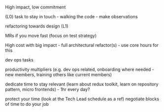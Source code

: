 High impact, low commitment 

(L0) task to stay in touch - walking the code - make observations 

refactoring towards design (L1)

MRs if you move fast (focus on test strategy) 

High cost with big impact - full architectural refactor(s) - use core hours for this

dev ops tasks

productivity multipliers (e.g. dev ops related, onboarding where needed - new members, training others like current members) 

dedicate time to stay relevant (learn about redux toolkit, learn on repository pattern, micro frontends) -    1hr every day?

protect your time (look at the Tech Lead schedule as a ref) negotiate blocks of time to do your job
